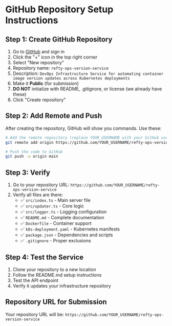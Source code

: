 # GitHub Repository Setup Instructions

## Step 1: Create GitHub Repository

1. Go to [GitHub](https://github.com) and sign in
2. Click the "+" icon in the top right corner
3. Select "New repository"
4. Repository name: `refty-ops-version-service`
5. Description: `DevOps Infrastructure Service for automating container image version updates across Kubernetes deployments`
6. Make it **Public** (for submission)
7. **DO NOT** initialize with README, .gitignore, or license (we already have these)
8. Click "Create repository"

## Step 2: Add Remote and Push

After creating the repository, GitHub will show you commands. Use these:

```bash
# Add the remote repository (replace YOUR_USERNAME with your GitHub username)
git remote add origin https://github.com/YOUR_USERNAME/refty-ops-version-service.git

# Push the code to GitHub
git push -u origin main
```

## Step 3: Verify

1. Go to your repository URL: `https://github.com/YOUR_USERNAME/refty-ops-version-service`
2. Verify all files are there:
   - ✅ `src/index.ts` - Main server file
   - ✅ `src/updater.ts` - Core logic
   - ✅ `src/logger.ts` - Logging configuration
   - ✅ `README.md` - Complete documentation
   - ✅ `Dockerfile` - Container support
   - ✅ `k8s-deployment.yaml` - Kubernetes manifests
   - ✅ `package.json` - Dependencies and scripts
   - ✅ `.gitignore` - Proper exclusions

## Step 4: Test the Service

1. Clone your repository to a new location
2. Follow the README.md setup instructions
3. Test the API endpoint
4. Verify it updates your infrastructure repository

## Repository URL for Submission

Your repository URL will be:
`https://github.com/YOUR_USERNAME/refty-ops-version-service` 
